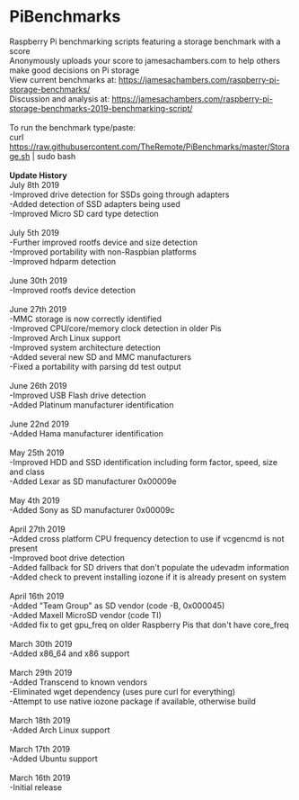 # PiBenchmarks
Raspberry Pi benchmarking scripts featuring a storage benchmark with a score<br>
Anonymously uploads your score to jamesachambers.com to help others make good decisions on Pi storage<br>
View current benchmarks at: https://jamesachambers.com/raspberry-pi-storage-benchmarks/<br>
Discussion and analysis at: https://jamesachambers.com/raspberry-pi-storage-benchmarks-2019-benchmarking-script/<br>
<br>
To run the benchmark type/paste:<br>
curl https://raw.githubusercontent.com/TheRemote/PiBenchmarks/master/Storage.sh | sudo bash<br>
<br>
<b>Update History</b><br>
July 8th 2019<br>
-Improved drive detection for SSDs going through adapters<br>
-Added detection of SSD adapters being used<br>
-Improved Micro SD card type detection<br>
<br>
July 5th 2019<br>
-Further improved rootfs device and size detection<br>
-Improved portability with non-Raspbian platforms<br>
-Improved hdparm detection<br>
<br>
June 30th 2019<br>
-Improved rootfs device detection<br>
<br>
June 27th 2019<br>
-MMC storage is now correctly identified<br>
-Improved CPU/core/memory clock detection in older Pis<br>
-Improved Arch Linux support<br>
-Improved system architecture detection<br>
-Added several new SD and MMC manufacturers<br>
-Fixed a portability with parsing dd test output<br>
<br>
June 26th 2019<br>
-Improved USB Flash drive detection<br>
-Added Platinum manufacturer identification<br>
<br>
June 22nd 2019<br>
-Added Hama manufacturer identification<br>
<br>
May 25th 2019<br>
-Improved HDD and SSD identification including form factor, speed, size and class<br>
-Added Lexar as SD manufacturer 0x00009e<br>
<br>
May 4th 2019<br>
-Added Sony as SD manufacturer 0x00009c<br>
<br>
April 27th 2019<br>
-Added cross platform CPU frequency detection to use if vcgencmd is not present<br>
-Improved boot drive detection<br>
-Added fallback for SD drivers that don't populate the udevadm information<br>
-Added check to prevent installing iozone if it is already present on system<br>
<br>
April 16th 2019<br>
-Added "Team Group" as SD vendor (code -B, 0x000045)<br>
-Added Maxell MicroSD vendor (code TI)<br>
-Added fix to get gpu_freq on older Raspberry Pis that don't have core_freq<br>
<br>
March 30th 2019<br>
-Added x86_64 and x86 support<br>
<br>
March 29th 2019<br>
-Added Transcend to known vendors<br>
-Eliminated wget dependency (uses pure curl for everything)<br>
-Attempt to use native iozone package if available, otherwise build<br>
<br>
March 18th 2019<br>
-Added Arch Linux support<br>
<br>
March 17th 2019<br>
-Added Ubuntu support<br>
<br>
March 16th 2019<br>
-Initial release<br>
